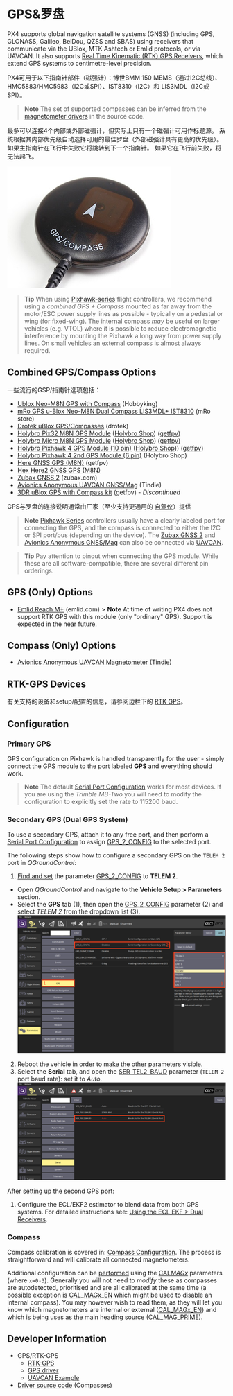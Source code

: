 # GPS&罗盘

PX4 supports global navigation satellite systems (GNSS) (including GPS, GLONASS, Galileo, BeiDou, QZSS and SBAS) using receivers that communicate via the UBlox, MTK Ashtech or Emlid protocols, or via UAVCAN. It also supports [Real Time Kinematic (RTK) GPS Receivers](../gps_compass/rtk_gps.md), which extend GPS systems to centimetre-level precision.

PX4可用于以下指南针部件（磁强计）：博世BMM 150 MEMS（通过I2C总线）、HMC5883/HMC5983（I2C或SPI）、IST8310（I2C）和 LIS3MDL（I2C或SPI）。

> **Note** The set of supported compasses can be inferred from the [magnetometer drivers](https://github.com/PX4/PX4-Autopilot/tree/master/src/drivers/magnetometer) in the source code.

最多可以连接4个内部或外部磁强计，但实际上只有一个磁强计可用作标题源。 系统根据其内部优先级自动选择可用的最佳罗盘（外部磁强计具有更高的优先级）。 如果主指南针在飞行中失败它将跳转到下一个指南针。 如果它在飞行前失败，将无法起飞。

![GPS + Compass](../../assets/hardware/gps/gps_compass.jpg)

> **Tip** When using [Pixhawk-series](../flight_controller/pixhawk_series.md) flight controllers, we recommend using a *combined GPS + Compass* mounted as far away from the motor/ESC power supply lines as possible - typically on a pedestal or wing (for fixed-wing). The internal compass *may* be useful on larger vehicles (e.g. VTOL) where it is possible to reduce electromagnetic interference by mounting the Pixhawk a long way from power supply lines. On small vehicles an external compass is almost always required.

## Combined GPS/Compass Options

一些流行的GSP/指南针选项包括：

- [Ublox Neo-M8N GPS with Compass](https://hobbyking.com/en_us/ublox-neo-m8n-gps-with-compass.html?gclid=Cj0KCQjwqM3VBRCwARIsAKcekb3ojv1ZhLz1-GuvCsUuGT8ZZuw8meMIV_I6pgUCj6DJRzHBY9OApekaAgI5EALw_wcB&gclsrc=aw.ds&___store=en_us) (Hobbyking)
- [mRo GPS u-Blox Neo-M8N Dual Compass LIS3MDL+ IST8310](https://store.mrobotics.io/ProductDetails.asp?ProductCode=mro-gps003-mr) (mRo store)
- [Drotek uBlox GPS/Compasses](https://drotek.com/shop/en/184-u-blox) (drotek)
- [Holybro Pix32 M8N GPS Module](https://shop.holybro.com/pix32-gps-module_p1099.html) ([Holybro Shop](https://shop.holybro.com/pix32-gps-module_p1099.html)) ([getfpv](https://www.getfpv.com/holybro-pix32-neo-m8n-gps.html))
- [Holybro Micro M8N GPS Module](https://shop.holybro.com/micro-m8n-gps_p1009.html) ([Holybro Shop](https://shop.holybro.com/micro-m8n-gps_p1009.html)) ([getfpv](https://www.getfpv.com/holybro-micro-m8n-gps-module.html))
- [Holybro Pixhawk 4 GPS Module (10 pin)](https://shop.holybro.com/pixhawk-4-gps-module_p1094.html) ([Holybro Shop](https://shop.holybro.com/pixhawk-4-gps-module_p1094.html))) ([getfpv](https://www.getfpv.com/holybro-pixhawk-4-neo-m8n-gps.html))
- [Holybro Pixhawk 4 2nd GPS Module (6 pin)](https://shop.holybro.com/pixhawk4-2nd-gps-module_p1145.html) (Holybro Shop)
- [Here GNSS GPS (M8N)](https://www.getfpv.com/here-gnss-gps-m8n.html) (getfpv)
- [Hex Here2 GNSS GPS (M8N)](../gps_compass/gps_hex_here2.md)
- [Zubax GNSS 2](https://zubax.com/products/gnss_2) (zubax.com)
- [Avionics Anonymous UAVCAN GNSS/Mag](https://www.tindie.com/products/avionicsanonymous/uavcan-gps-magnetometer/) (Tindie)
- [3DR uBlox GPS with Compass kit](https://www.getfpv.com/3dr-ublox-gps-with-compass-kit.html) (getfpv) - *Discontinued*

GPS与罗盘的连接说明通常由厂家（至少支持更通用的 [自驾仪](../flight_controller/README.md)）提供

> **Note** [Pixhawk Series](../flight_controller/pixhawk_series.md) controllers usually have a clearly labeled port for connecting the GPS, and the compass is connected to either the I2C or SPI port/bus (depending on the device). The [Zubax GNSS 2](https://zubax.com/products/gnss_2) and [Avionics Anonymous GNSS/Mag](https://www.tindie.com/products/avionicsanonymous/uavcan-gps-magnetometer/) can also be connected via [UAVCAN](../uavcan/README.md).

<span></span>

> **Tip** Pay attention to pinout when connecting the GPS module. While these are all software-compatible, there are several different pin orderings.

## GPS (Only) Options

- [Emlid Reach M+](https://emlid.com/reach/) (emlid.com) > **Note** At time of writing PX4 does not support RTK GPS with this module (only "ordinary" GPS). Support is expected in the near future.

## Compass (Only) Options

- [Avionics Anonymous UAVCAN Magnetometer](https://www.tindie.com/products/avionicsanonymous/uavcan-magnetometer/) (Tindie)

## RTK-GPS Devices

有关支持的设备和setup/配置的信息，请参阅边栏下的 [RTK GPS](../gps_compass/rtk_gps.md)。

## Configuration

### Primary GPS

GPS configuration on Pixhawk is handled transparently for the user - simply connect the GPS module to the port labeled **GPS** and everything should work.

> **Note** The default [Serial Port Configuration](../peripherals/serial_configuration.md#default_port_mapping) works for most devices. If you are using the *Trimble MB-Two* you will need to modify the configuration to explicitly set the rate to 115200 baud.

<span id="dual_gps"></span>

### Secondary GPS (Dual GPS System)

To use a secondary GPS, attach it to any free port, and then perform a [Serial Port Configuration](../peripherals/serial_configuration.md) to assign [GPS_2_CONFIG](../advanced_config/parameter_reference.md#GPS_2_CONFIG) to the selected port.

The following steps show how to configure a secondary GPS on the `TELEM 2` port in *QGroundControl*:

1. [Find and set](../advanced_config/parameters.md) the parameter [GPS_2_CONFIG](../advanced_config/parameter_reference.md#GPS_2_CONFIG) to **TELEM 2**. 
  - Open *QGroundControl* and navigate to the **Vehicle Setup > Parameters** section.
  - Select the **GPS** tab (1), then open the [GPS_2_CONFIG](../advanced_config/parameter_reference.md#GPS_2_CONFIG) parameter (2) and select *TELEM 2* from the dropdown list (3). ![QGC Serial Example](../../assets/peripherals/qgc_serial_config_example.png)
2. Reboot the vehicle in order to make the other parameters visible.
3. Select the **Serial** tab, and open the [SER_TEL2_BAUD](../advanced_config/parameter_reference.md#SER_TEL2_BAUD) parameter (`TELEM 2` port baud rate): set it to *Auto*. ![QGC Serial Baudrate Example](../../assets/peripherals/qgc_serial_baudrate_example.png)

After setting up the second GPS port:

1. Configure the ECL/EKF2 estimator to blend data from both GPS systems. For detailed instructions see: [Using the ECL EKF > Dual Receivers](../advanced_config/tuning_the_ecl_ekf.md#dual-receivers).

### Compass

Compass calibration is covered in: [Compass Configuration](../config/compass.md). The process is straightforward and will calibrate all connected magnetometers.

Additional configuration can be [performed](../advanced_config/parameters.md) using the [CAL*MAGx*](../advanced_config/parameter_reference.md#CAL_MAG0_EN) parameters (where `x=0-3`). Generally you will not need to *modify* these as compasses are autodetected, prioritised and are all calibrated at the same time (a possible exception is [CAL\_MAGx\_EN](../advanced_config/parameter_reference.md#CAL_MAG0_EN) which might be used to disable an internal compass). You may however wish to read them, as they will let you know which magnetometers are internal or external ([CAL\_MAGx\_EN](../advanced_config/parameter_reference.md#CAL_MAG0_EN)) and which is being uses as the main heading source ([CAL_MAG_PRIME](../advanced_config/parameter_reference.md#CAL_MAG_PRIME)).

## Developer Information

- GPS/RTK-GPS 
  - [RTK-GPS](../advanced/rtk_gps.md)
  - [GPS driver](../modules/modules_driver.md#gps)
  - [UAVCAN Example](../uavcan/README.md)
- [Driver source code](https://github.com/PX4/PX4-Autopilot/tree/master/src/drivers/magnetometer) (Compasses)